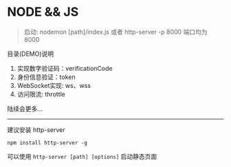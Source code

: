 # NODE && JS 

> 启动: nodemon [path]/index.js 或者 http-server -p 8000
端口均为 8000



目录(DEMO)说明
1. 实现数字验证码：verificationCode
2. 身份信息验证：token
3. WebSocket实现: ws、wss
4. 访问限流: throttle

陆续会更多...


----------


建议安装 http-server

    npm install http-server -g

可以使用 `http-server [path] [options]` 启动静态页面
